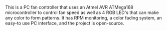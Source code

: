 This is a PC fan controller that uses an Atmel AVR ATMega168 microcontroller to control fan speed as well as 4 RGB LED's that can make any color to form patterns.  It has RPM monitoring, a color fading system, an easy-to use PC interface, and the project is open-source.